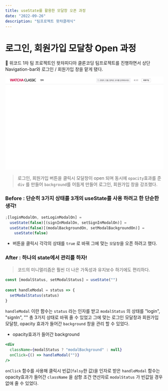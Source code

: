 ```yaml
---
title: useState를 활용한 모달창 오픈 과정
date: "2022-09-26"
description: "팀프로젝트 왓챠클래식"
---
```


# 로그인, 회원가입 모달창 Open 과정

🤔 위코드 1차 팀 프로젝트인 왓챠피디아 클론코딩 팀프로젝트를 진행하면서 상단 Navigation-bar와 로그인 / 회원가입 창을 맡게 됐다.

![gif](modalOpen.gif)

> 로그인, 회원가입 버튼을 클릭시 모달창이 open 되며 동시에 `opacity`효과를 준 `div` 를 만들어 `background`를 어둡게 만들어 로그인, 회원가입 창을 강조했다.

### Before : 단순히 3가지 상태를 3개의 useState를 사용 하려고 한 단순한 생각!

```javascript
;[loginModalOn, setLoginModalOn] =
  useState(false)[(signInModalOn, setSignInModalOn)] =
  useState(false)[(modalBackgroundOn, setModalBackgroundOn)] =
    useState(false)
```

- 버튼을 클릭시 각각의 상태를 `true` 로 바꿔 그에 맞는 `모달창`을 오픈 하려고 했다.

### After : 하나의 state에서 관리를 하자!

> 코드의 미니멀리즘은 훨씬 더 나은 가독성과 유지보수 하기에도 편리하다.

```jsx
const [modalStatus, setModalStatus] = useState("")

const handleModal = status => {
  setModalStatus(status)
}
```

`handleModal` 이란 함수는 `status` 라는 인자를 받고 `modalStatus` 의 상태를 "login", "signIn", "" 총 3가지 상태로 바꿔 줄 수 있었고 그에 맞는 로그인 모달창과 회원가입 모달창, opacity 효과가 들어간 `background` 창을 관리 할 수 있었다.

- opacity효과가 들어간 background

```jsx
<div
  className={modalStatus ? "modalBackground" : null}
  onClick={() => handleModal("")}
/>
```

`onClick` 함수를 사용해 클릭시 빈값(`falsy`한 값)을 인자로 받은 `handleModal` 함수는 opacity효과가 들어간 `className` 을 삼항 조건 연산자로 `modalStatus` 가 빈값일 경우 없애 줄 수 있었다.
